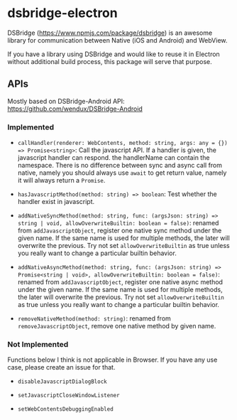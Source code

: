 # dsbridge-electron

DSBridge (https://www.npmjs.com/package/dsbridge) is an awesome library for communication between Native (iOS and Android) and WebView.

If you have a library using DSBridge and would like to reuse it in Electron without additional build process, this package will serve that purpose.

## APIs

Mostly based on DSBridge-Android API: https://github.com/wendux/DSBridge-Android

### Implemented

- `callHandler(renderer: WebContents, method: string, args: any = {}) => Promise<string>`: Call the javascript API. If a handler is given, the javascript handler can respond. the handlerName can contain the namespace. There is no difference between sync and async call from native, namely you should always use `await` to get return value, namely it will always return a `Promise`.

- `hasJavascriptMethod(method: string) => boolean`: Test whether the handler exist in javascript.

- `addNativeSyncMethod(method: string, func: (argsJson: string) => string | void, allowOverwriteBuiltin: boolean = false)`: renamed from `addJavascriptObject`, register one native sync method under the given name. If the same name is used for multiple methods, the later will overwrite the previous. Try not set `allowOverwriteBuiltin` as true unless you really want to change a particular builtin behavior.

- `addNativeAsyncMethod(method: string, func: (argsJson: string) => Promise<string | void>, allowOverwriteBuiltin: boolean = false)`: renamed from `addJavascriptObject`, register one native async method under the given name. If the same name is used for multiple methods, the later will overwrite the previous. Try not set `allowOverwriteBuiltin` as true unless you really want to change a particular builtin behavior.

- `removeNativeMethod(method: string)`: renamed from `removeJavascriptObject`, remove one native method by given name.

### Not Implemented

Functions below I think is not applicable in Browser. If you have any use case, please create an issue for that.

- `disableJavascriptDialogBlock`

- `setJavascriptCloseWindowListener`

- `setWebContentsDebuggingEnabled`
